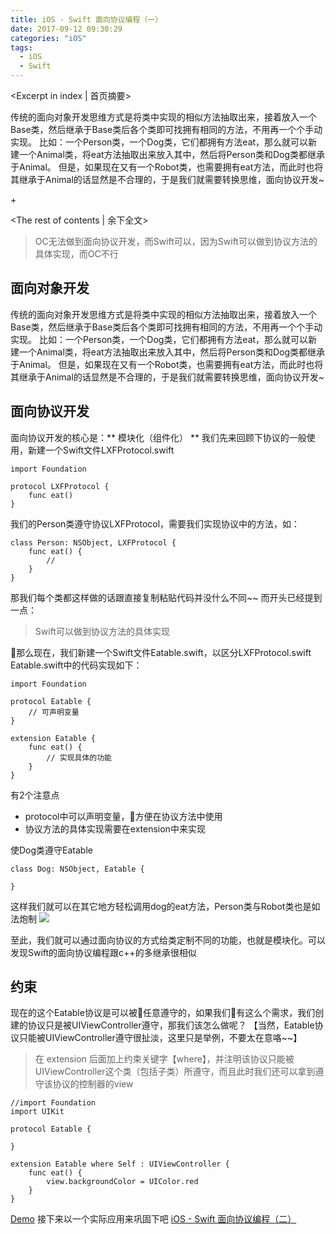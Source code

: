 ```yaml
---
title: iOS - Swift 面向协议编程（一）
date: 2017-09-12 09:30:29
categories: "iOS"
tags:
  - iOS
  - Swift
---
```


<Excerpt in index | 首页摘要> 

传统的面向对象开发思维方式是将类中实现的相似方法抽取出来，接着放入一个Base类，然后继承于Base类后各个类即可找拥有相同的方法，不用再一个个手动实现。
比如：一个Person类，一个Dog类，它们都拥有方法eat，那么就可以新建一个Animal类，将eat方法抽取出来放入其中，然后将Person类和Dog类都继承于Animal。
但是，如果现在又有一个Robot类，也需要拥有eat方法，而此时也将其继承于Animal的话显然是不合理的，于是我们就需要转换思维，面向协议开发~

+<!-- more -->

<The rest of contents | 余下全文>

> OC无法做到面向协议开发，而Swift可以，因为Swift可以做到协议方法的具体实现，而OC不行

## 面向对象开发

传统的面向对象开发思维方式是将类中实现的相似方法抽取出来，接着放入一个Base类，然后继承于Base类后各个类即可找拥有相同的方法，不用再一个个手动实现。
比如：一个Person类，一个Dog类，它们都拥有方法eat，那么就可以新建一个Animal类，将eat方法抽取出来放入其中，然后将Person类和Dog类都继承于Animal。
但是，如果现在又有一个Robot类，也需要拥有eat方法，而此时也将其继承于Animal的话显然是不合理的，于是我们就需要转换思维，面向协议开发~

## 面向协议开发

面向协议开发的核心是：** 模块化（组件化） **
我们先来回顾下协议的一般使用，新建一个Swift文件LXFProtocol.swift
```
import Foundation

protocol LXFProtocol {
    func eat()
}
```
我们的Person类遵守协议LXFProtocol，需要我们实现协议中的方法，如：
```
class Person: NSObject, LXFProtocol {
    func eat() {
        //
    }
}
```
那我们每个类都这样做的话跟直接复制粘贴代码并没什么不同~~
而开头已经提到一点：
> Swift可以做到协议方法的具体实现

那么现在，我们新建一个Swift文件Eatable.swift，以区分LXFProtocol.swift
Eatable.swift中的代码实现如下：
```
import Foundation

protocol Eatable {
    // 可声明变量
}

extension Eatable {
    func eat() {
        // 实现具体的功能
    }
}
```
有2个注意点
- protocol中可以声明变量，方便在协议方法中使用
- 协议方法的具体实现需要在extension中来实现

使Dog类遵守Eatable
```
class Dog: NSObject, Eatable {

}
```
这样我们就可以在其它地方轻松调用dog的eat方法，Person类与Robot类也是如法炮制
![](linxunfeng.github.io/images/2017/09/iOS-Swift-面向协议编程（一）/1.png)

至此，我们就可以通过面向协议的方式给类定制不同的功能，也就是模块化。可以发现Swift的面向协议编程跟c++的多继承很相似

## 约束
现在的这个Eatable协议是可以被任意遵守的，如果我们有这么个需求，我们创建的协议只是被UIViewController遵守，那我们该怎么做呢？
【当然，Eatable协议只能被UIViewController遵守很扯淡，这里只是举例，不要太在意咯~~】
> 在 extension 后面加上约束关键字【where】，并注明该协议只能被UIViewController这个类（包括子类）所遵守，而且此时我们还可以拿到遵守该协议的控制器的view

```
//import Foundation
import UIKit

protocol Eatable {
    
}

extension Eatable where Self : UIViewController {
    func eat() {
        view.backgroundColor = UIColor.red
    }
}
```

[Demo](https://github.com/LinXunFeng/LXFPOP)
接下来以一个实际应用来巩固下吧 [iOS - Swift 面向协议编程（二）](/2017/09/12/iOS-Swift-面向协议编程（二）/)
